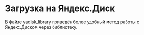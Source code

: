 # Загрузка на Яндекс.Диск

В файле yadisk_library приведён более удобный метод работы с Яндекс.Диском через библиотеку.